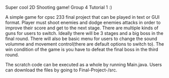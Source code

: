Super cool 2D Shooting game! Group 4 Tutorial 1 :)

A simple game for cpsc 233 final project that can be played in text or GUI format. Player must shoot enemies and dodge enemies attacks in order to improve their score and get to the next stage. There are multiple kinds of guns for users to switch. Ideally there will be 3 stages and a big boss in the final round. There will also be basic menu for users to change the sound volumme and movement control(there are default options to switch to). The win condition of the game is you have to defeat the final boss in the third round.

The scratch code can be executed as a whole by running Main.java. Users can download the files by going to Final-Project-/src.
